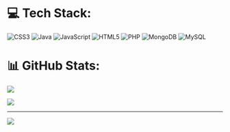 
# 💻 Tech Stack:
![CSS3](https://img.shields.io/badge/css3-%231572B6.svg?style=for-the-badge&logo=css3&logoColor=white) ![Java](https://img.shields.io/badge/java-%23ED8B00.svg?style=for-the-badge&logo=java&logoColor=white) ![JavaScript](https://img.shields.io/badge/javascript-%23323330.svg?style=for-the-badge&logo=javascript&logoColor=%23F7DF1E) ![HTML5](https://img.shields.io/badge/html5-%23E34F26.svg?style=for-the-badge&logo=html5&logoColor=white) ![PHP](https://img.shields.io/badge/php-%23777BB4.svg?style=for-the-badge&logo=php&logoColor=white) ![MongoDB](https://img.shields.io/badge/MongoDB-%234ea94b.svg?style=for-the-badge&logo=mongodb&logoColor=white) ![MySQL](https://img.shields.io/badge/mysql-%2300f.svg?style=for-the-badge&logo=mysql&logoColor=white)
# 📊 GitHub Stats:
![](https://github-readme-stats.vercel.app/api?username=MahardhikaB&theme=tokyonight&hide_border=false&include_all_commits=false&count_private=false)<br/>
<!-- ![](https://github-readme-streak-stats.herokuapp.com/?user=MahardhikaB&theme=tokyonight&hide_border=false)<br/> -->
![](https://github-readme-stats.vercel.app/api/top-langs/?username=MahardhikaB&theme=tokyonight&hide_border=false&include_all_commits=false&count_private=false&layout=compact)

---
[![](https://visitcount.itsvg.in/api?id=MahardhikaB&icon=0&color=0)](https://visitcount.itsvg.in)

<!-- Proudly created with GPRM ( https://gprm.itsvg.in ) -->
